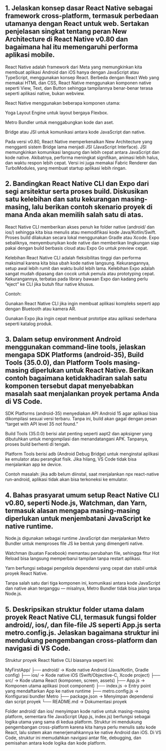 ## 1. Jelaskan konsep dasar React Native sebagai framework cross-platform, termasuk perbedaan utamanya dengan React untuk web. Sertakan penjelasan singkat tentang peran New Architecture di React Native v0.80 dan bagaimana hal itu memengaruhi performa aplikasi mobile.

React Native adalah framework dari Meta yang memungkinkan kita membuat aplikasi Android dan iOS hanya dengan JavaScript atau TypeScript, menggunakan konsep React.
Berbeda dengan React Web yang memakai HTML dan CSS, React Native menggunakan komponen native seperti View, Text, dan Button sehingga tampilannya benar-benar terasa seperti aplikasi native, bukan webview.

React Native menggunakan beberapa komponen utama:

Yoga Layout Engine untuk layout bergaya Flexbox.

Metro Bundler untuk menggabungkan kode dan aset.

Bridge atau JSI untuk komunikasi antara kode JavaScript dan native.

Pada versi v0.80, React Native memperkenalkan New Architecture yang mengganti sistem Bridge lama menjadi JSI (JavaScript Interface).
JSI memungkinkan komunikasi langsung dan lebih cepat antara JavaScript dan kode native.
Akibatnya, performa meningkat signifikan, animasi lebih halus, dan waktu respon lebih cepat.
Versi ini juga memakai Fabric Renderer dan TurboModules, yang membuat startup aplikasi lebih ringan.



## 2. Bandingkan React Native CLI dan Expo dari segi arsitektur serta proses build. Diskusikan satu kelebihan dan satu kekurangan masing-masing, lalu berikan contoh skenario proyek di mana Anda akan memilih salah satu di atas.

React Native CLI memberikan akses penuh ke folder native (android/ dan ios/) sehingga kita bisa menulis atau memodifikasi kode Java/Kotlin/Swift. Proses build dilakukan secara lokal menggunakan Gradle atau Xcode.
Expo sebaliknya, menyembunyikan kode native dan memberikan lingkungan siap pakai dengan build berbasis cloud atau Expo Go untuk preview cepat.

Kelebihan React Native CLI adalah fleksibilitas tinggi dan performa maksimal karena kita bisa ubah kode native langsung. Kekurangannya, setup awal lebih rumit dan waktu build lebih lama.
Kelebihan Expo adalah sangat mudah dipasang dan cocok untuk pemula atau prototyping cepat. Kekurangannya, terbatas pada library bawaan Expo dan kadang perlu “eject” ke CLI jika butuh fitur native khusus.

Contoh:

Gunakan React Native CLI jika ingin membuat aplikasi kompleks seperti app dengan Bluetooth atau kamera AR.

Gunakan Expo jika ingin cepat membuat prototipe atau aplikasi sederhana seperti katalog produk.



## 3. Dalam setup environment Android menggunakan command-line tools, jelaskan mengapa SDK Platforms (android-35), Build Tools (35.0.0), dan Platform Tools masing-masing diperlukan untuk React Native. Berikan contoh bagaimana ketidakhadiran salah satu komponen tersebut dapat menyebabkan masalah saat menjalankan proyek pertama Anda di VS Code.

SDK Platforms (android-35) menyediakan API Android 15 agar aplikasi bisa dikompilasi sesuai versi terbaru. Tanpa ini, build akan gagal dengan pesan “target with API level 35 not found.”

Build Tools (35.0.0) berisi alat penting seperti aapt2 dan apksigner yang dibutuhkan untuk mengompilasi dan menandatangani APK. Tanpanya, proses build berhenti di tengah.

Platform Tools berisi adb (Android Debug Bridge) untuk menginstal aplikasi ke emulator atau perangkat fisik. Jika hilang, VS Code tidak bisa menjalankan app ke device.

Contoh masalah: jika adb belum diinstal, saat menjalankan npx react-native run-android, aplikasi tidak akan bisa terkoneksi ke emulator.



## 4. Bahas prasyarat umum setup React Native CLI v0.80, seperti Node.js, Watchman, dan Yarn, termasuk alasan mengapa masing-masing diperlukan untuk menjembatani JavaScript ke native runtime.

Node.js digunakan sebagai runtime JavaScript dan menjalankan Metro Bundler untuk memproses file JS ke bentuk yang dimengerti native.

Watchman (buatan Facebook) memantau perubahan file, sehingga fitur Hot Reload bisa langsung memperbarui tampilan tanpa restart aplikasi.

Yarn berfungsi sebagai pengelola dependensi yang cepat dan stabil untuk proyek React Native.

Tanpa salah satu dari tiga komponen ini, komunikasi antara kode JavaScript dan native akan terganggu — misalnya, Metro Bundler tidak bisa jalan tanpa Node.js.



## 5. Deskripsikan struktur folder utama dalam proyek React Native CLI, termasuk fungsi folder android/, ios/, dan file-file JS seperti App.js serta metro.config.js. Jelaskan bagaimana struktur ini mendukung pengembangan cross-platform dan navigasi di VS Code.


Struktur proyek React Native CLI biasanya seperti ini:

MyFirstApp/
├── android/        → Kode native Android (Java/Kotlin, Gradle config)
├── ios/            → Kode native iOS (Swift/Objective-C, Xcode project)
├── src/            → Kode utama React (komponen, screen, assets)
├── App.js          → Komponen utama aplikasi (root component)
├── index.js        → Entry point yang mendaftarkan App ke native runtime
├── metro.config.js → Konfigurasi bundler Metro
├── package.json    → Menyimpan dependensi dan script proyek
└── README.md       → Dokumentasi proyek

Folder android/ dan ios/ menyimpan kode native untuk masing-masing platform, sementara file JavaScript (App.js, index.js) berfungsi sebagai logika utama yang sama di kedua platform.
Struktur ini mendukung pengembangan cross-platform karena kita hanya perlu menulis satu kode React, lalu sistem akan menerjemahkannya ke native Android dan iOS.
Di VS Code, struktur ini memudahkan navigasi antar file, debugging, dan pemisahan antara kode logika dan kode platform.